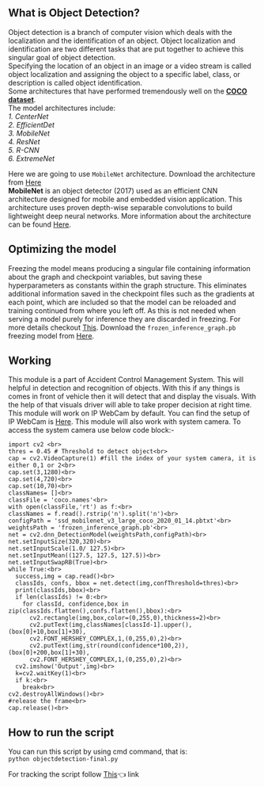 ## What is Object Detection?
Object detection is a branch of computer vision which deals with the localization and the identification of an object. Object localization and identification are two different tasks that are put together to achieve this singular goal of object detection.<br>
Specifying the location of an object in an image or a video stream is called object localization and assigning the object to a specific label, class, or description is called object identification.<br>
 Some architectures that have performed tremendously well on the **<a href="https://drive.google.com/file/d/1whaHiSKfcb1Iws62Bzb-j2qeYx4WsZa-/view?usp=sharing">COCO dataset</a>**.<br>
The model architectures include:<br>
*1. CenterNet<br>
2. EfficientDet<br>
3. MobileNet<br>
4. ResNet<br>
5. R-CNN<br>
6. ExtremeNet<br>*

Here we are going to use `MobileNet` architecture. Download the architecture from <a href="https://drive.google.com/file/d/1u7Fy7sS8Xp39HKgjhjuwlbDN7s5l1wjh/view?usp=sharing">Here</a><br>
<b> MobileNet</b> is an object detector (2017) used as an efficient CNN architecture designed for mobile and embedded vision application. This architecture uses proven depth-wise separable convolutions to build lightweight deep neural networks. More information about the architecture can be found <a href="https://drive.google.com/file/d/1bxU16LQOs2MR6wCmpehwn6s_-S5dN4_B/view?usp=sharing">Here</a>.<br>
## Optimizing the model
Freezing the model means producing a singular file containing information about the graph and checkpoint variables, but saving these hyperparameters as constants within the graph structure. This eliminates additional information saved in the checkpoint files such as the gradients at each point, which are included so that the model can be reloaded and training continued from where you left off. As this is not needed when serving a model purely for inference they are discarded in freezing.
For more details checkout <a href="https://cv-tricks.com/how-to/freeze-tensorflow-models/#:~:text=Freezing%20is%20the%20process%20to,a%20serialized%20MetaGraphDef%20protocol%20buffer.">This</a>.
Download the `frozen_inference_graph.pb` freezing model from <a href="https://drive.google.com/file/d/1Z-6HOmtKEnFc-pV_GEJURFadQY2rDDba/view?usp=sharing">Here</a>.

## Working
This module is a part of Accident Control Management System. This will helpful in detection and recognition of objects. With this if any things is comes in front of vehicle then it will detect that and display the visuals. With the help of that visuals driver will able to take proper decision at right time.<br>
This module will work on IP WebCam by default. You can find the setup of IP WebCam is <a href="https://mishraabhi8924.medium.com/access-the-android-camera-to-python-using-opencv-3d5901f01f23">Here</a>.
This module will also work with system camera. To access the system camera use below code block:- <br>

    import cv2 <br>
    thres = 0.45 # Threshold to detect object<br>
    cap = cv2.VideoCapture(1) #fill the index of your system camera, it is either 0,1 or 2<br>
    cap.set(3,1280)<br>
    cap.set(4,720)<br>
    cap.set(10,70)<br>
    classNames= []<br>
    classFile = 'coco.names'<br>
    with open(classFile,'rt') as f:<br>
    classNames = f.read().rstrip('n').split('n')<br>
    configPath = 'ssd_mobilenet_v3_large_coco_2020_01_14.pbtxt'<br>
    weightsPath = 'frozen_inference_graph.pb'<br>
    net = cv2.dnn_DetectionModel(weightsPath,configPath)<br>
    net.setInputSize(320,320)<br>
    net.setInputScale(1.0/ 127.5)<br>
    net.setInputMean((127.5, 127.5, 127.5))<br>
    net.setInputSwapRB(True)<br>
    while True:<br>
      success,img = cap.read()<br>
      classIds, confs, bbox = net.detect(img,confThreshold=thres)<br>
      print(classIds,bbox)<br>
      if len(classIds) != 0:<br>
        for classId, confidence,box in zip(classIds.flatten(),confs.flatten(),bbox):<br>
          cv2.rectangle(img,box,color=(0,255,0),thickness=2)<br>
          cv2.putText(img,classNames[classId-1].upper(),(box[0]+10,box[1]+30),
          cv2.FONT_HERSHEY_COMPLEX,1,(0,255,0),2)<br>
          cv2.putText(img,str(round(confidence*100,2)),(box[0]+200,box[1]+30),
          cv2.FONT_HERSHEY_COMPLEX,1,(0,255,0),2)<br>
      cv2.imshow('Output',img)<br>
      k=cv2.waitKey(1)<br>
      if k:<br>
        break<br>
    cv2.destroyAllWindows()<br>
    #release the frame<br>
    cap.release()<br>

## How to run the script 
You can run this script by using cmd command, that is:<br>
   `python objectdetection-final.py`
   
For tracking the script follow <a href="https://mishraabhi8924.medium.com/how-to-track-our-python-script-files-f56fe1228d3f">This</a>:point_left: link
